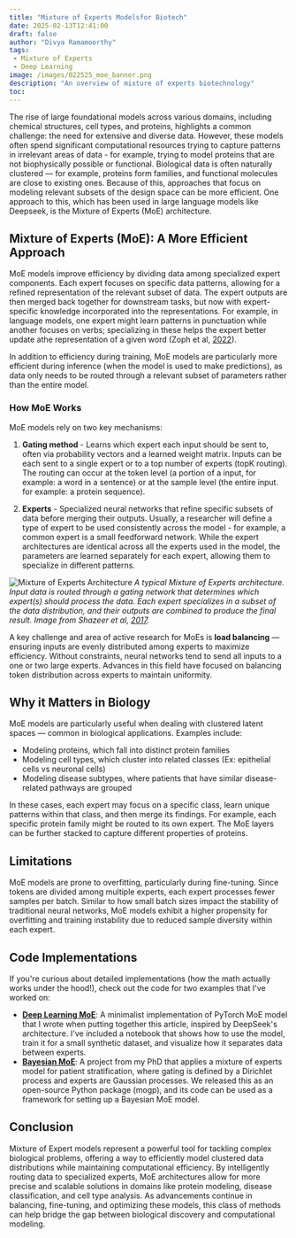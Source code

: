 ```yaml
---
title: "Mixture of Experts Modelsfor Biotech"
date: 2025-02-13T12:41:00
draft: false
author: "Divya Ramamoorthy"
tags:
 - Mixture of Experts
 - Deep Learning
image: /images/022525_moe_banner.png
description: "An overview of mixture of experts biotechnology"
toc:
---
```


The rise of large foundational models across various domains, including chemical structures, cell types, and proteins, highlights a common challenge: the need for extensive and diverse data. However, these models often spend significant computational resources trying to capture patterns in irrelevant areas of data - for example, trying to model proteins that are not biophysically possible or functional. Biological data is often naturally clustered — for example, proteins form families, and functional molecules are close to existing ones. Because of this, approaches that focus on modeling relevant subsets of the design space can be more efficient. One approach to this, which has been used in large language models like Deepseek, is the Mixture of Experts (MoE) architecture.


## Mixture of Experts (MoE): A More Efficient Approach
MoE models improve efficiency by dividing data among specialized expert components. Each expert focuses on specific data patterns, allowing for a refined representation of the relevant subset of data. The expert outputs are then merged back together for downstream tasks, but now with expert-specific knowledge incorporated into the representations. For example, in language models, one expert might learn patterns in punctuation while another focuses on verbs; specializing in these helps the expert better update athe representation of a given word (Zoph et al, [2022](https://arxiv.org/abs/2202.08906)).

In addition to efficiency during training, MoE models are particularly more efficient during inference (when the model is used to make predictions), as data only needs to be routed through a relevant subset of parameters rather than the entire model.

### How MoE Works
MoE models rely on two key mechanisms:

1) **Gating method** - Learns which expert each input should be sent to, often via probability vectors and a learned weight matrix. Inputs can be each sent to a single expert or to a top number of experts (topK routing). The routing can occur at the token level (a portion of a input, for example: a word in a sentence) or at the sample level (the entire input. for example: a protein sequence). 

2) **Experts** - Specialized neural networks that refine specific subsets of data before merging their outputs. Usually, a researcher will define a type of expert to be used consistently across the model - for example, a common expert is a small feedforward network. While the expert architectures are identical across all the experts used in the model, the parameters are learned separately for each expert, allowing them to specialize in different patterns.
   
![Mixture of Experts Architecture](/images/021125_moearc.png)
*A typical Mixture of Experts architecture. Input data is routed through a gating network that determines which expert(s) should process the data. Each expert specializes in a subset of the data distribution, and their outputs are combined to produce the final result. Image from Shazeer et al, [2017](https://arxiv.org/abs/1701.06538).*

A key challenge and area of active research for MoEs is **load balancing** — ensuring inputs are evenly distributed among experts to maximize efficiency. Without constraints, neural networks tend to send all inputs to a one or two large experts. Advances in this field have focused on balancing token distribution across experts to maintain uniformity.

## Why it Matters in Biology
MoE models are particularly useful when dealing with clustered latent spaces — common in biological applications. Examples include:

- Modeling proteins, which fall into distinct protein families
- Modeling cell types, which cluster into related classes (Ex: epithelial cells vs neuronal cells)
- Modeling disease subtypes, where patients that have similar disease-related pathways are grouped

In these cases, each expert may focus on a specific class, learn unique patterns within that class, and then merge its findings. For example, each specific protein family might be routed to its own expert. The MoE layers can be further stacked to capture different properties of proteins.

## Limitations
MoE models are prone to overfitting, particularly during fine-tuning. Since tokens are divided among multiple experts, each expert processes fewer samples per batch. Similar to how small batch sizes impact the stability of traditional neural networks, MoE models exhibit a higher propensity for overfitting and training instability due to reduced sample diversity within each expert.

## Code Implementations
If you're curious about detailed implementations (how the math actually works under the hood!), check out the code for two examples that I've worked on:

- **[Deep Learning MoE](https://github.com/divyaramamoorthy/moe)**: A minimalist implementation of PyTorch MoE model that I wrote when putting together this article, inspired by DeepSeek's architecture. I've included a notebook that shows how to use the model, train it for a small synthetic dataset, and visualize how it separates data between experts.
- **[Bayesian MoE](https://github.com/fraenkel-lab/mogp)**: A project from my PhD that applies a mixture of experts model for patient stratification, where gating is defined by a Dirichlet process and experts are Gaussian processes. We released this as an open-source Python package (mogp), and its code can be used as a framework for setting up a Bayesian MoE model.

## Conclusion
Mixture of Expert models represent a powerful tool for tackling complex biological problems, offering a way to efficiently model clustered data distributions while maintaining computational efficiency. By intelligently routing data to specialized experts, MoE architectures allow for more precise and scalable solutions in domains like protein modeling, disease classification, and cell type analysis. As advancements continue in balancing, fine-tuning, and optimizing these models, this class of methods can help bridge the gap between biological discovery and computational modeling.
